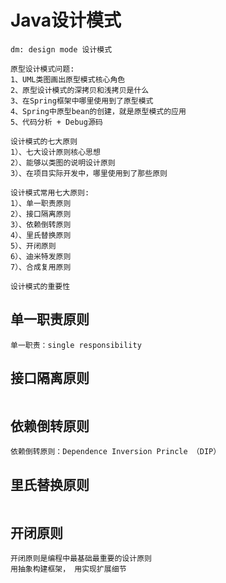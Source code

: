 # Java设计模式
```
dm: design mode 设计模式

原型设计模式问题:
1、UML类图画出原型模式核心角色
2、原型设计模式的深拷贝和浅拷贝是什么
3、在Spring框架中哪里使用到了原型模式
4、Spring中原型bean的创建，就是原型模式的应用
5、代码分析 + Debug源码

设计模式的七大原则
1）、七大设计原则核心思想
2）、能够以类图的说明设计原则
3）、在项目实际开发中，哪里使用到了那些原则

设计模式常用七大原则:
1）、单一职责原则
2）、接口隔离原则
3）、依赖倒转原则
4）、里氏替换原则
5）、开闭原则
6）、迪米特发原则
7）、合成复用原则

设计模式的重要性

```
## 单一职责原则
```
单一职责：single responsibility

```

## 接口隔离原则
```

```

## 依赖倒转原则
```
依赖倒转原则：Dependence Inversion Princle （DIP）
```

## 里氏替换原则
```

```

## 开闭原则
```
开闭原则是编程中最基础最重要的设计原则
用抽象构建框架， 用实现扩展细节
```

